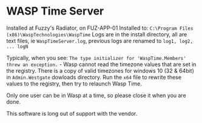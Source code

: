 # WASP Time Server

Installed at Fuzzy's Radiator, on FUZ-APP-01
Installed to: `C:\Program Files (x86)\WaspTechnologies\WaspTime`
Logs are in the install directory, all are text files, ie `WaspTimeServer.log`, previous logs are renamed to `log1, log2, ... logN`

Typically, when you see: `The type initializer for 'WaspTime.Members' threw an exception.` - Wasp cannot read the timezone values that are set in the registry. There is a copy of valid timezones for windows 10 (32 & 64bit) in `Admin.Westgate` dowloads directory. Run the `x64` file to rewrite these values to the registry, then try to relaunch Wasp Time.

Only one user can be in Wasp at a time, so please close it when you are done. 

This software is long out of support with the vendor. 